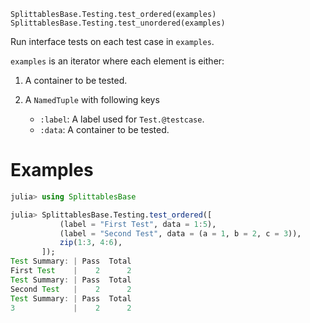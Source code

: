     SplittablesBase.Testing.test_ordered(examples)
    SplittablesBase.Testing.test_unordered(examples)

Run interface tests on each test case in `examples`.

`examples` is an iterator where each element is either:

1. A container to be tested.

2. A `NamedTuple` with following keys

   * `:label`: A label used for `Test.@testcase`.
   * `:data`: A container to be tested.

# Examples
```julia
julia> using SplittablesBase

julia> SplittablesBase.Testing.test_ordered([
           (label = "First Test", data = 1:5),
           (label = "Second Test", data = (a = 1, b = 2, c = 3)),
           zip(1:3, 4:6),
       ]);
Test Summary: | Pass  Total
First Test    |    2      2
Test Summary: | Pass  Total
Second Test   |    2      2
Test Summary: | Pass  Total
3             |    2      2
```
